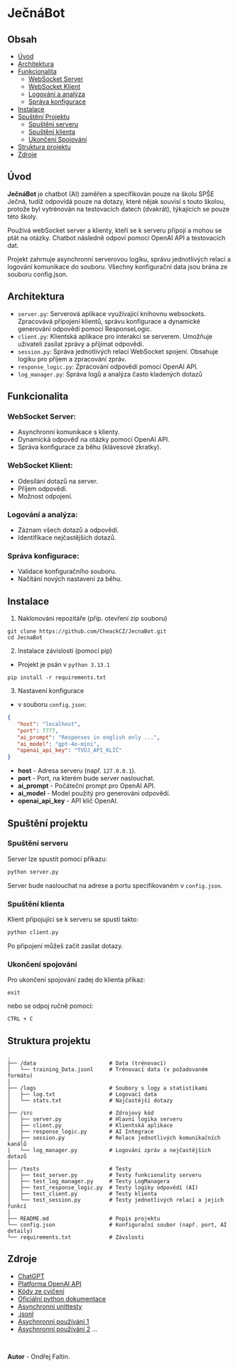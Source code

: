 # JečnáBot

## Obsah
- [Úvod](#úvod)
- [Architektura](#architektura)
- [Funkcionalita](#Funkcionalita)
  - [WebSocket Server](#websocket-server)
  - [WebSocket Klient](#websocket-klient)
  - [Logování a analýza](#logování-a-analýza)
  - [Správa konfigurace](#správa-konfigurace)
- [Instalace](#instalace)
- [Spuštění Projektu](#spuštění-projektu)
  - [Spuštění serveru](#spuštění-klienta)
  - [Spuštění klienta](#spuštění-serveru)
  - [Ukončení Spojování](#ukončení-spojování)
- [Struktura projektu](#struktura-projektu)
- [Zdroje](#zdroje)


## Úvod
**JečnáBot** je chatbot (AI) zaměřen a specifikován pouze na školu SPŠE Ječná, tudíž odpovídá pouze na dotazy, které nějak souvisí s touto školou, protože byl vytrénován na testovacích datech (dvakrát), týkajících se pouze této školy. 

Používá webSocket server a klienty, kteří se k serveru připojí a mohou se ptát na otázky. Chatbot následně odpoví pomocí OpenAI API a testovacích dat.

Projekt zahrnuje asynchronní serverovou logiku, správu jednotlivých relací a logování komunikace do souboru. Všechny konfigurační data jsou brána ze souboru config.json.

## Architektura
- `server.py`: Serverová aplikace využívající knihovnu websockets. Zpracovává připojení klientů, správu konfigurace a dynamické generování odpovědí pomocí ResponseLogic.
- `client.py`: Klientská aplikace pro interakci se serverem. Umožňuje uživateli zasílat zprávy a přijímat odpovědi.
- `session.py`: Správa jednotlivých relací WebSocket spojení. Obsahuje logiku pro příjem a zpracování zpráv.
- `response_logic.py`: Zpracování odpovědí pomocí OpenAI API.
- `log_manager.py`: Správa logů a analýza často kladených dotazů


## Funkcionalita
### WebSocket Server:
- Asynchronní komunikace s klienty.
- Dynamická odpověď na otázky pomocí OpenAI API.
- Správa konfigurace za běhu (klávesové zkratky).

### WebSocket Klient:
- Odesílání dotazů na server.
- Příjem odpovědí.
- Možnost odpojení.

### Logování a analýza:
 - Záznam všech dotazů a odpovědí.
 - Identifikace nejčastějších dotazů.

### Správa konfigurace:
 - Validace konfiguračního souboru.
 - Načítání nových nastavení za běhu.


## Instalace
1. Naklonování repozitáře (příp. otevření zip souboru)
  ```
  git clone https://github.com/CheackCZ/JecnaBot.git
  cd JecnaBot
  ```

2. Instalace závislostí (pomocí pip)
 - Projekt je psán v `python 3.13.1`
  ```
  pip install -r requirements.txt
  ```  

3. Nastavení konfigurace
 - v souboru `config.json`:
 ```json
{
    "host": "localhost",
    "port": 7777,
    "ai_prompt": "Responses in english only ...",
    "ai_model": "gpt-4o-mini",
    "openai_api_key": "TVŪJ_API_KLÍČ"
}
```
   - **host** - Adresa serveru (např. `127.0.0.1`).
   - **port** - Port, na kterém bude server naslouchat.
   - **ai_prompt** - Počáteční prompt pro OpenAI API.
   - **ai_model** - Model použitý pro generování odpovědí.
   - **openai_api_key** - API klíč OpenAI.


## Spuštění projektu

### Spuštění serveru
Server lze spustit pomocí příkazu:
```bash
python server.py
```
Server bude naslouchat na adrese a portu specifikovaném v `config.json`.

### Spuštění klienta
Klient připojující se k serveru se spustí takto:
```bash
python client.py
```
Po připojení můžeš začít zasílat dotazy.

### Ukončení spojování
Pro ukončení spojování zadej do klienta příkaz:
```
exit
```
nebo se odpoj ručně pomocí:
```
CTRL + C
```


## Struktura projektu
```
.
├── /data                       # Data (trénovací)
│   └── training_Data.jsonl     # Trénovací data (v požadovaném formátu)
│
├── /logs                       # Soubory s logy a statistikami
│   ├── log.txt                 # Logovací data
│   └── stats.txt               # Najčastější dotazy
│
├── /src                        # Zdrojový kód
│   ├── server.py               # Hlavní logika serveru
│   ├── client.py               # Klientská aplikace
│   ├── response_logic.py       # AI Integrace
│   ├── session.py              # Relace jednotlivých komunikačních kanálů
|   └── log_manager.py          # Logování zpráv a nejčastějších dotazů
│
├── /tests                      # Testy
│   ├── test_server.py          # Testy funkcionality serveru
│   ├── test_log_manager.py     # Testy LogManagera
│   ├── test_response_logic.py  # Testy logiky odpovědí (AI)
│   ├── test_client.py          # Testy klienta
│   └── test_session.py         # Testy jednotlivých relací a jejich funkcí
│
├── README.md                   # Popis projektu
└── config.json                 # Konfigurační soubor (např. port, AI detaily)
└── requirements.txt            # Závslosti
```

## Zdroje
- [ChatGPT]()
- [Platforma OpenAI API]()
- [Kódy ze cvičení]()
- [Oficiální python dokumentace]()
- [Asynchronní unittesty](https://bbc.github.io/cloudfit-public-docs/asyncio/testing.html)
- [.jsonl](https://jsonlines.org/)
- [Asychnronní používání 1](https://naucse.python.cz/lessons/intro/async/)
- [Asychnronní používání 2](https://www.geeksforgeeks.org/asyncio-in-python/)
...

<br>

__Autor__ - Ondřej Faltin.